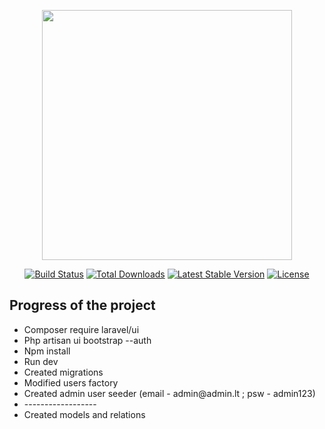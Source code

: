 <p align="center"><a href="https://laravel.com" target="_blank"><img src="https://raw.githubusercontent.com/laravel/art/master/logo-lockup/5%20SVG/2%20CMYK/1%20Full%20Color/laravel-logolockup-cmyk-red.svg" width="400"></a></p>

<p align="center">
<a href="https://travis-ci.org/laravel/framework"><img src="https://travis-ci.org/laravel/framework.svg" alt="Build Status"></a>
<a href="https://packagist.org/packages/laravel/framework"><img src="https://img.shields.io/packagist/dt/laravel/framework" alt="Total Downloads"></a>
<a href="https://packagist.org/packages/laravel/framework"><img src="https://img.shields.io/packagist/v/laravel/framework" alt="Latest Stable Version"></a>
<a href="https://packagist.org/packages/laravel/framework"><img src="https://img.shields.io/packagist/l/laravel/framework" alt="License"></a>
</p>

<h2>Progress of the project</h2>

<ul>
    <li>Composer require laravel/ui</li>
    <li>Php artisan ui bootstrap --auth</li>
    <li>Npm install</li>
    <li>Run dev</li>
    <li>Created migrations</li>
    <li>Modified users factory</li>
    <li>Created admin user seeder (email - admin@admin.lt ; psw - admin123)</li>
    <li>------------------</li>
    <li>Created models and relations</li>
</ul>